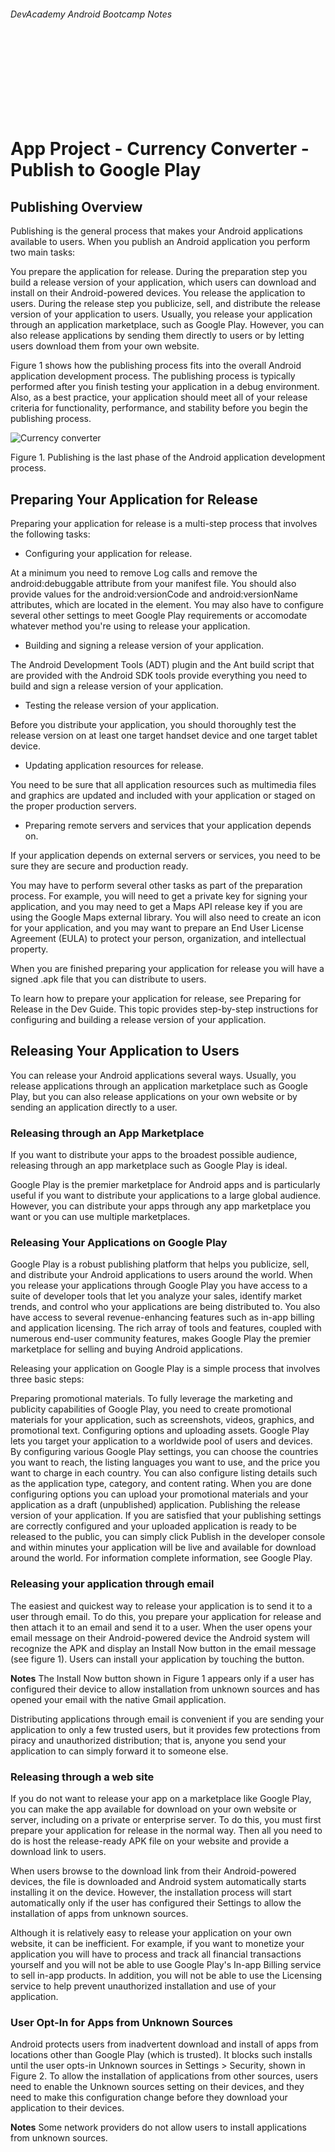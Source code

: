 
###### DevAcademy Android Bootcamp Notes

<br/>
<br/>
<br/>
<br/>
<br/>
<br/>
<br/>

# App Project - Currency Converter - Publish to Google Play

## Publishing Overview

Publishing is the general process that makes your Android applications available to users. When you publish an Android application you perform two main tasks:

You prepare the application for release.
During the preparation step you build a release version of your application, which users can download and install on their Android-powered devices.
You release the application to users.
During the release step you publicize, sell, and distribute the release version of your application to users.
Usually, you release your application through an application marketplace, such as Google Play. However, you can also release applications by sending them directly to users or by letting users download them from your own website.

Figure 1 shows how the publishing process fits into the overall Android application development process. The publishing process is typically performed after you finish testing your application in a debug environment. Also, as a best practice, your application should meet all of your release criteria for functionality, performance, and stability before you begin the publishing process.

<img src="http://developer.android.com/images/publishing/publishing_overview.png" alt="Currency converter" />

Figure 1. Publishing is the last phase of the Android application development process.

## Preparing Your Application for Release

Preparing your application for release is a multi-step process that involves the following tasks:

* Configuring your application for release.

At a minimum you need to remove Log calls and remove the android:debuggable attribute from your manifest file. You should also provide values for the android:versionCode and android:versionName attributes, which are located in the <manifest> element. You may also have to configure several other settings to meet Google Play requirements or accomodate whatever method you're using to release your application.

* Building and signing a release version of your application.

The Android Development Tools (ADT) plugin and the Ant build script that are provided with the Android SDK tools provide everything you need to build and sign a release version of your application.

* Testing the release version of your application.

Before you distribute your application, you should thoroughly test the release version on at least one target handset device and one target tablet device.

* Updating application resources for release.

You need to be sure that all application resources such as multimedia files and graphics are updated and included with your application or staged on the proper production servers.

* Preparing remote servers and services that your application depends on.

If your application depends on external servers or services, you need to be sure they are secure and production ready.

You may have to perform several other tasks as part of the preparation process. For example, you will need to get a private key for signing your application, and you may need to get a Maps API release key if you are using the Google Maps external library. You will also need to create an icon for your application, and you may want to prepare an End User License Agreement (EULA) to protect your person, organization, and intellectual property.

When you are finished preparing your application for release you will have a signed .apk file that you can distribute to users.

To learn how to prepare your application for release, see Preparing for Release in the Dev Guide. This topic provides step-by-step instructions for configuring and building a release version of your application.

## Releasing Your Application to Users

You can release your Android applications several ways. Usually, you release applications through an application marketplace such as Google Play, but you can also release applications on your own website or by sending an application directly to a user.

### Releasing through an App Marketplace

If you want to distribute your apps to the broadest possible audience, releasing through an app marketplace such as Google Play is ideal.

Google Play is the premier marketplace for Android apps and is particularly useful if you want to distribute your applications to a large global audience. However, you can distribute your apps through any app marketplace you want or you can use multiple marketplaces.

### Releasing Your Applications on Google Play

Google Play is a robust publishing platform that helps you publicize, sell, and distribute your Android applications to users around the world. When you release your applications through Google Play you have access to a suite of developer tools that let you analyze your sales, identify market trends, and control who your applications are being distributed to. You also have access to several revenue-enhancing features such as in-app billing and application licensing. The rich array of tools and features, coupled with numerous end-user community features, makes Google Play the premier marketplace for selling and buying Android applications.

Releasing your application on Google Play is a simple process that involves three basic steps:

Preparing promotional materials.
To fully leverage the marketing and publicity capabilities of Google Play, you need to create promotional materials for your application, such as screenshots, videos, graphics, and promotional text.
Configuring options and uploading assets.
Google Play lets you target your application to a worldwide pool of users and devices. By configuring various Google Play settings, you can choose the countries you want to reach, the listing languages you want to use, and the price you want to charge in each country. You can also configure listing details such as the application type, category, and content rating. When you are done configuring options you can upload your promotional materials and your application as a draft (unpublished) application.
Publishing the release version of your application.
If you are satisfied that your publishing settings are correctly configured and your uploaded application is ready to be released to the public, you can simply click Publish in the developer console and within minutes your application will be live and available for download around the world.
For information complete information, see Google Play.

### Releasing your application through email

The easiest and quickest way to release your application is to send it to a user through email. To do this, you prepare your application for release and then attach it to an email and send it to a user. When the user opens your email message on their Android-powered device the Android system will recognize the APK and display an Install Now button in the email message (see figure 1). Users can install your application by touching the button.

**Notes** The Install Now button shown in Figure 1 appears only if a user has configured their device to allow installation from unknown sources and has opened your email with the native Gmail application.

Distributing applications through email is convenient if you are sending your application to only a few trusted users, but it provides few protections from piracy and unauthorized distribution; that is, anyone you send your application to can simply forward it to someone else.

### Releasing through a web site

If you do not want to release your app on a marketplace like Google Play, you can make the app available for download on your own website or server, including on a private or enterprise server. To do this, you must first prepare your application for release in the normal way. Then all you need to do is host the release-ready APK file on your website and provide a download link to users.

When users browse to the download link from their Android-powered devices, the file is downloaded and Android system automatically starts installing it on the device. However, the installation process will start automatically only if the user has configured their Settings to allow the installation of apps from unknown sources.

Although it is relatively easy to release your application on your own website, it can be inefficient. For example, if you want to monetize your application you will have to process and track all financial transactions yourself and you will not be able to use Google Play's In-app Billing service to sell in-app products. In addition, you will not be able to use the Licensing service to help prevent unauthorized installation and use of your application.

### User Opt-In for Apps from Unknown Sources

Android protects users from inadvertent download and install of apps from locations other than Google Play (which is trusted). It blocks such installs until the user opts-in Unknown sources in Settings > Security, shown in Figure 2. To allow the installation of applications from other sources, users need to enable the Unknown sources setting on their devices, and they need to make this configuration change before they download your application to their devices.

**Notes** Some network providers do not allow users to install applications from unknown sources.